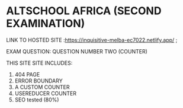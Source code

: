 # ALTSCHOOL AFRICA (SECOND EXAMINATION)

LINK TO HOSTED SITE :https://inquisitive-melba-ec7022.netlify.app/ ;

EXAM QUESTION: QUESTION NUMBER TWO (COUNTER)

 THIS SITE SITE INCLUDES:
1. 404 PAGE
2. ERROR BOUNDARY
3. A CUSTOM COUNTER
4. USEREDUCER COUNTER
5. SEO tested (80%)



